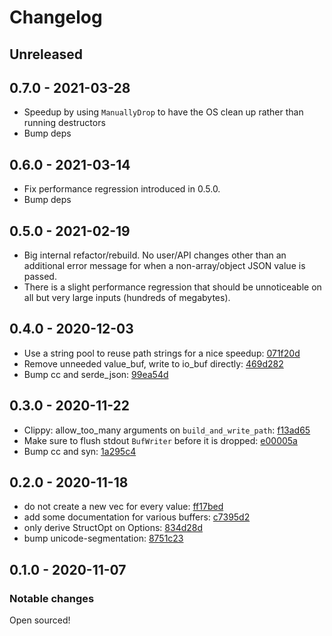 # Changelog

## Unreleased

## 0.7.0 - 2021-03-28

- Speedup by using `ManuallyDrop` to have the OS clean up rather than running destructors
- Bump deps

## 0.6.0 - 2021-03-14

- Fix performance regression introduced in 0.5.0.
- Bump deps

## 0.5.0 - 2021-02-19

- Big internal refactor/rebuild. No user/API changes other than an additional error message for when a non-array/object JSON value is passed.
- There is a slight performance regression that should be unnoticeable on all but very large inputs (hundreds of megabytes).

## 0.4.0 - 2020-12-03

- Use a string pool to reuse path strings for a nice speedup: [071f20d](https://github.com/ckampfe/jindex/commit/071f20d)
- Remove unneeded value_buf, write to io_buf directly: [469d282](https://github.com/ckampfe/jindex/commit/469d282)
- Bump cc and serde_json: [99ea54d](https://github.com/ckampfe/jindex/commit/99ea54d)

## 0.3.0 - 2020-11-22

- Clippy: allow_too_many arguments on `build_and_write_path`: [f13ad65](https://github.com/ckampfe/jindex/commit/f13ad65f0ae348d3eaa5f5be612980584bc32207)
- Make sure to flush stdout `BufWriter` before it is dropped: [e00005a](https://github.com/ckampfe/jindex/commit/e00005a00e2626246b6c026f42a0a36c1229b2c1)
- Bump cc and syn: [1a295c4](https://github.com/ckampfe/jindex/commit/1a295c4941e55c17f220c0d82f65a19dbc6b3e1d)

## 0.2.0 - 2020-11-18

- do not create a new vec for every value: [ff17bed](https://github.com/ckampfe/jindex/commit/ff17bedf9dd11245af25d88f1b576fabc31b1112)
- add some documentation for various buffers: [c7395d2](https://github.com/ckampfe/jindex/commit/c7395d20d7ad376b4db42f87a5bce0f2ffffcd0f)
- only derive StructOpt on Options: [834d28d](https://github.com/ckampfe/jindex/commit/834d28ddc1cc3d6e2344e4f54bad067cccb37b77)
- bump unicode-segmentation: [8751c23](https://github.com/ckampfe/jindex/commit/8751c23cc9fedc03ac3105c5e3e80bd4823e6183)

## 0.1.0 - 2020-11-07

### Notable changes

Open sourced!
